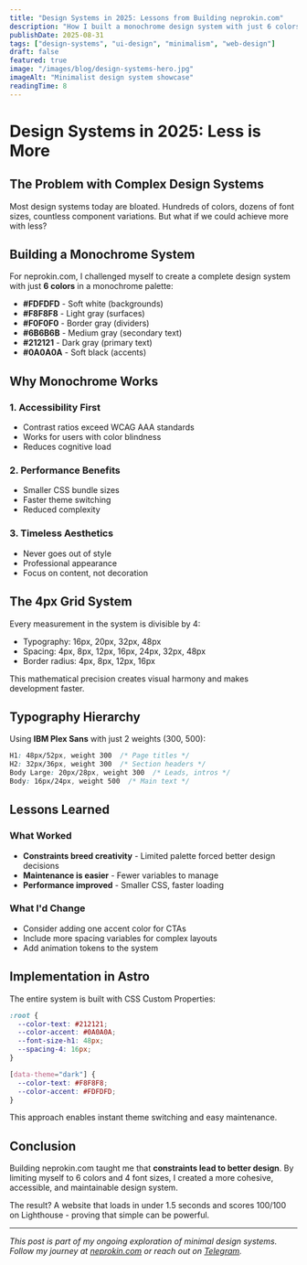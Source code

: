 ```yaml
---
title: "Design Systems in 2025: Lessons from Building neprokin.com"
description: "How I built a monochrome design system with just 6 colors and why less is more in modern web design"
publishDate: 2025-08-31
tags: ["design-systems", "ui-design", "minimalism", "web-design"]
draft: false
featured: true
image: "/images/blog/design-systems-hero.jpg"
imageAlt: "Minimalist design system showcase"
readingTime: 8
---
```


# Design Systems in 2025: Less is More

## The Problem with Complex Design Systems

Most design systems today are bloated. Hundreds of colors, dozens of font sizes, countless component variations. But what if we could achieve more with less?

## Building a Monochrome System

For neprokin.com, I challenged myself to create a complete design system with just **6 colors** in a monochrome palette:

- **#FDFDFD** - Soft white (backgrounds)
- **#F8F8F8** - Light gray (surfaces) 
- **#F0F0F0** - Border gray (dividers)
- **#6B6B6B** - Medium gray (secondary text)
- **#212121** - Dark gray (primary text)
- **#0A0A0A** - Soft black (accents)

## Why Monochrome Works

### 1. **Accessibility First**
- Contrast ratios exceed WCAG AAA standards
- Works for users with color blindness
- Reduces cognitive load

### 2. **Performance Benefits**
- Smaller CSS bundle sizes
- Faster theme switching
- Reduced complexity

### 3. **Timeless Aesthetics**
- Never goes out of style
- Professional appearance
- Focus on content, not decoration

## The 4px Grid System

Every measurement in the system is divisible by 4:
- Typography: 16px, 20px, 32px, 48px
- Spacing: 4px, 8px, 12px, 16px, 24px, 32px, 48px
- Border radius: 4px, 8px, 12px, 16px

This mathematical precision creates visual harmony and makes development faster.

## Typography Hierarchy

Using **IBM Plex Sans** with just 2 weights (300, 500):

```css
H1: 48px/52px, weight 300  /* Page titles */
H2: 32px/36px, weight 300  /* Section headers */
Body Large: 20px/28px, weight 300  /* Leads, intros */
Body: 16px/24px, weight 500  /* Main text */
```

## Lessons Learned

### What Worked
- **Constraints breed creativity** - Limited palette forced better design decisions
- **Maintenance is easier** - Fewer variables to manage
- **Performance improved** - Smaller CSS, faster loading

### What I'd Change
- Consider adding one accent color for CTAs
- Include more spacing variables for complex layouts
- Add animation tokens to the system

## Implementation in Astro

The entire system is built with CSS Custom Properties:

```css
:root {
  --color-text: #212121;
  --color-accent: #0A0A0A;
  --font-size-h1: 48px;
  --spacing-4: 16px;
}

[data-theme="dark"] {
  --color-text: #F8F8F8;
  --color-accent: #FDFDFD;
}
```

This approach enables instant theme switching and easy maintenance.

## Conclusion

Building neprokin.com taught me that **constraints lead to better design**. By limiting myself to 6 colors and 4 font sizes, I created a more cohesive, accessible, and maintainable design system.

The result? A website that loads in under 1.5 seconds and scores 100/100 on Lighthouse - proving that simple can be powerful.

---

*This post is part of my ongoing exploration of minimal design systems. Follow my journey at [neprokin.com](https://neprokin.com) or reach out on [Telegram](https://telegram.me/neprokin).*
